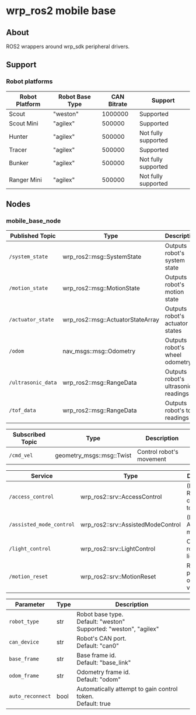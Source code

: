 # wrp_ros2 mobile base

## About

ROS2 wrappers around wrp_sdk peripheral drivers.

## Support

### Robot platforms
| Robot Platform | Robot Base Type | CAN Bitrate | Support             |
| -------------- | --------------- | ----------- | ------------------- |
| Scout          | "weston"        | 1000000     | Supported           |
| Scout Mini     | "agilex"        | 500000      | Supported           |
| Hunter         | "agilex"        | 500000      | Not fully supported |
| Tracer         | "agilex"        | 500000      | Supported           |
| Bunker         | "agilex"        | 500000      | Not fully supported |
| Ranger Mini    | "agilex"        | 500000      | Not fully supported |

## Nodes

### mobile_base_node
| Published Topic    | Type                              | Description                         |
| ------------------ | --------------------------------- | ----------------------------------- |
| `/system_state`    | wrp_ros2::msg::SystemState        | Outputs robot's system state        |
| `/motion_state`    | wrp_ros2::msg::MotionState        | Outputs robot's motion state        |
| `/actuator_state`  | wrp_ros2::msg::ActuatorStateArray | Outputs robot's actuator states     |
| `/odom`            | nav_msgs::msg::Odometry           | Outputs robot's wheel odometry      |
| `/ultrasonic_data` | wrp_ros2::msg::RangeData          | Outputs robot's ultrasonic readings |
| `/tof_data`        | wrp_ros2::msg::RangeData          | Outputs robot's tof readings        |

| Subscribed Topic | Type                      | Description              |
| ---------------- | ------------------------- | ------------------------ |
| `/cmd_vel`       | geometry_msgs::msg::Twist | Control robot's movement |

| Service                  | Type                               | Description                             |
| ------------------------ | ---------------------------------- | --------------------------------------- |
| `/access_control`        | wrp_ros2::srv::AccessControl       | (Re)Gain or Renounce control token      |
| `/assisted_mode_control` | wrp_ros2::srv::AssistedModeControl | (En/Dis)able Assisted mode              |
| `/light_control`         | wrp_ros2::srv::LightControl        | Control robot's lights                  |
| `/motion_reset`          | wrp_ros2::srv::MotionReset         | Reset wheel position or odometry values |

| Parameter        | Type | Description                                                              |
| ---------------- | ---- | ------------------------------------------------------------------------ |
| `robot_type`     | str  | Robot base type.<br/>Default: "weston"<br/>Supported: "weston", "agilex" |
| `can_device`     | str  | Robot's CAN port.<br/>Default: "can0"                                    |
| `base_frame`     | str  | Base frame id.<br/>Default: "base_link"<br/>                             |
| `odom_frame`     | str  | Odometry frame id.<br />Default: "odom"                                  |
| `auto_reconnect` | bool | Automatically attempt to gain control token.<br />Default: true          |